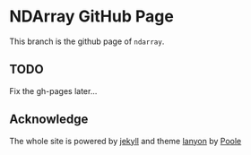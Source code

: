 # NDArray GitHub Page
This branch is the github page of `ndarray`.

## TODO
Fix the gh-pages later...

## Acknowledge
The whole site is powered by [jekyll](https://jekyllrb.com) and theme [lanyon](https://github.com/poole/lanyon) by [Poole](https://github.com/poole)
